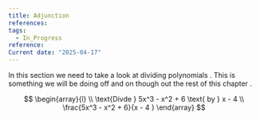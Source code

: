 ```yaml
---
title: Adjunction
references: 
tags:
  - In_Progress
reference: 
Current date: "2025-04-17"
---
```

In this section we need to take a look at dividing polynomials . This is something we will be doing off and on though out the rest of this chapter . 


$$
\begin{array}{l} \\
\text{Divde } 5x^3  - x^2  + 6  \text{ by } x - 4   \\
\frac{5x^3  - x^2  + 6}{x - 4 }   
\end{array}
$$
